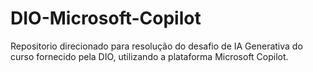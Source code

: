# DIO-Microsoft-Copilot
Repositorio direcionado para resolução do desafio de IA Generativa do curso fornecido pela DIO, utilizando a plataforma Microsoft Copilot.

